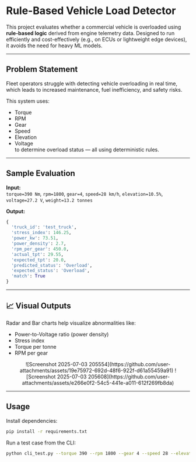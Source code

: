 #  Rule-Based Vehicle Load Detector

This project evaluates whether a commercial vehicle is overloaded using **rule-based logic** derived from engine telemetry data. Designed to run efficiently and cost-effectively (e.g., on ECUs or lightweight edge devices), it avoids the need for heavy ML models.

---

##  Problem Statement

Fleet operators struggle with detecting vehicle overloading in real time, which leads to increased maintenance, fuel inefficiency, and safety risks.

This system uses:
- Torque
- RPM
- Gear
- Speed
- Elevation
- Voltage  
to determine overload status — all using deterministic rules.

---

##  Sample Evaluation

**Input:**  
`torque=390 Nm`, `rpm=1800`, `gear=4`, `speed=28 km/h`, `elevation=10.5%`, `voltage=27.2 V`, `weight=13.2 tonnes`

**Output:**
```python
{
  'truck_id': 'test_truck',
  'stress_index': 146.25,
  'power_kw': 73.51,
  'power_density': 2.7,
  'rpm_per_gear': 450.0,
  'actual_tpt': 29.55,
  'expected_tpt': 20.0,
  'predicted_status': 'Overload',
  'expected_status': 'Overload',
  'match': True
}
````

---

## 📈 Visual Outputs

Radar and Bar charts help visualize abnormalities like:

* Power-to-Voltage ratio (power density)
* Stress index
* Torque per tonne
* RPM per gear


<p align="center">
  ![Screenshot 2025-07-03 205554](https://github.com/user-attachments/assets/19e75972-692d-48f6-922f-d61a55459a91)
  ![Screenshot 2025-07-03 205608](https://github.com/user-attachments/assets/e266e0f2-54c5-441e-a011-612f269fb8da)
</p>

---

##  Usage

Install dependencies:

```bash
pip install -r requirements.txt
```

Run a test case from the CLI:

```bash
python cli_test.py --torque 390 --rpm 1800 --gear 4 --speed 28 --elevation 10.5 --voltage 27.2 --weight 13.2
```
